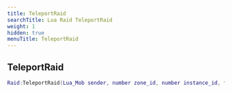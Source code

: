 ```yaml
---
title: TeleportRaid
searchTitle: Lua Raid TeleportRaid
weight: 1
hidden: true
menuTitle: TeleportRaid
---
```

## TeleportRaid
```lua
Raid:TeleportRaid(Lua_Mob sender, number zone_id, number instance_id, float x, float y, float z, float h); -- void
```
